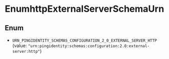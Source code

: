 

# EnumhttpExternalServerSchemaUrn

## Enum


* `URN_PINGIDENTITY_SCHEMAS_CONFIGURATION_2_0_EXTERNAL_SERVER_HTTP` (value: `"urn:pingidentity:schemas:configuration:2.0:external-server:http"`)



